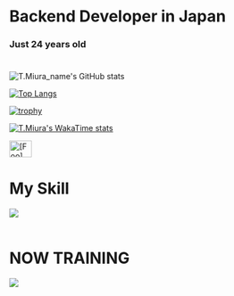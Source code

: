# Backend Developer in Japan
### Just 24 years old 

#
![T.Miura_name's GitHub stats](https://github-readme-stats.vercel.app/api?username=gs223gs&show_icons=true&theme=vue-dark)

[![Top Langs](https://github-readme-stats.vercel.app/api/top-langs/?username=gs223gs&layout=compact&theme=vue-dark)](https://github.com/anuraghazra/github-readme-stats)

[![trophy](https://github-profile-trophy.vercel.app/?username=gs223gs&theme=discord)](https://github.com/ryo-ma/github-profile-trophy)



[![T.Miura's WakaTime stats](https://github-readme-stats.vercel.app/api/wakatime?username=bd80c2af-d205-48a8-a0f1-bd3df193e4d7&hide=ini,blade,bash,other,json,gitconfig,yaml,markdown)](https://github.com/anuraghazra/github-readme-stats)

<p align="left">
<a href="https://x.com/gs223gs_" target="blank"><img align="center" src="https://raw.githubusercontent.com/rahuldkjain/github-profile-readme-generator/master/src/images/icons/Social/twitter.svg" alt="[Foo]" height="30" width="40" /></a>

</p>






# My Skill 

<img src="https://skillicons.dev/icons?i=html,css,php,sqlite,mysql,github,vscode,vim" /> <br /><br />


  
# NOW TRAINING

<img src="https://skillicons.dev/icons?i=javascript,linux,django,python,react,docker,nodejs,laravel" /> <br /><br />


<!-- --------------------------------- :) ---------------------------------- -->

<br><br><br>

<br><br><br>
